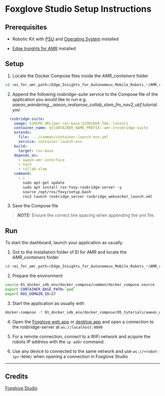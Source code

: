 # Foxglove Studio Setup Instructions
## Prerequisites 

- Robotic Kit with [PSU](https://github.com/up-board/up-community/wiki/UP-Robotic-Development-Kit-QSG#power-supply) and [Operating System](https://github.com/up-board/up-community/wiki/UP-Robotic-Development-Kit-QSG#operating-system-installation) installed

- [Edge Insights for AMR](https://www.intel.com/content/www/us/en/develop/documentation/ei4amr-2022-2-get-started-robot-kit/top/download-ei4amr.html) installed


## Setup

1. Locate the Docker Compose files inside the _AMR_containers_ folder
```bash
cd <ei_for_amr_path>/Edge_Insights_for_Autonomous_Mobile_Robots_*/AMR_containers/01_docker_sdk_env/docker_compose/05_tutorials
```


2. Append the following  _rosbridge-suite_ service to the Compose file of the application you would like to run 
e.g. _aaeon_wandering__aaeon_realsense_collab_slam_fm_nav2_ukf.tutorial.yml_
```yml
  rosbridge-suite:
    image: ${REPO_URL}amr-ros-base:${DOCKER_TAG:-latest}
    container_name: ${CONTAINER_NAME_PREFIX:-amr-}rosbridge-suite
    extends:
      file:  ../common/container-launch-env.yml
      service: container-launch-env
    build:
      target: ros-base
    depends_on:
      - aaeon-amr-interface
      - nav2
      - collab-slam
    command:
      - |
        sudo apt-get update
        sudo apt install ros-foxy-rosbridge-server -y
        source /opt/ros/foxy/setup.bash
        ros2 launch rosbridge_server rosbridge_websocket_launch.xml
```

3. Save the Compose file
> **_NOTE:_**  Ensure the correct line spacing when appending the yml file.

## Run
To start the dashboard, launch your application as usually.
1. Got to the installation folder of EI for AMR and locate the _AMR_containers_ folder

```bash
cd <ei_for_amr_path>/Edge_Insights_for_Autonomous_Mobile_Robots_*/AMR_containers
```

2. Prepare the environment
```bash
source 01_docker_sdk_env/docker_compose/common/docker_compose.source
export CONTAINER_BASE_PATH=`pwd`
export ROS_DOMAIN_ID=27
```
3. Start the application as usually with
```bash
docker-compose -f 01_docker_sdk_env/docker_compose/05_tutorials/aaeon_wandering__aaeon_realsense_collab_slam_fm_nav2_ukf.tutorial.yml up
```

4. Open the [Foxglove web app](https://studio.foxglove.dev/) or [desktop app](https://foxglove.dev/download) and open a connection to the rosbridge-server  at ```ws://localhost:9090``` 

5. For a remote connection, connect to a WiFi network and acquire the robots IP address with the
```ip addr``` command.

6. Use any device to connected to the same network and use  ```ws://<robot-ip>:9090/``` when opening a connection in Foxglove Studio




---
## Credits
[Foxglove Studio](https://github.com/foxglove/studio)


